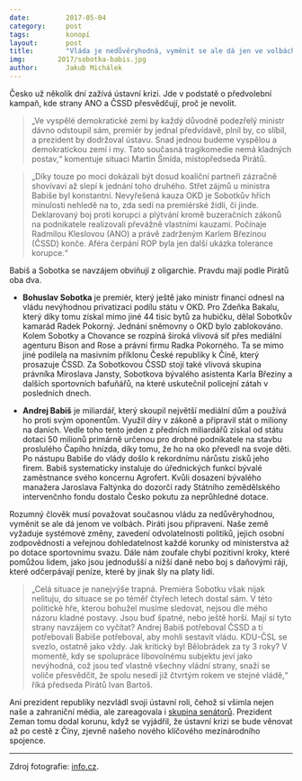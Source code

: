 ```yaml
---
date:         2017-05-04
category:     post
tags:         konopí
layout:       post
title:        "Vláda je nedůvěryhodná, vyměnit se ale dá jen ve volbách" 
img:        2017/sobotka-babis.jpg
author:       Jakub Michálek
---
```


Česko už několik dní zažívá ústavní krizi. Jde v podstatě o předvolební kampaň, kde strany ANO a ČSSD přesvědčují, proč je nevolit. 

> „Ve vyspělé demokratické zemi by každý důvodně podezřelý ministr dávno odstoupil sám, premiér by jednal předvídavě, plnil by, co slíbil, a prezident by dodržoval ústavu. Snad jednou budeme vyspělou a demokratickou zemí i my. Tato současná tragikomedie nemá kladných postav,“ komentuje situaci Martin Šmída, místopředseda Pirátů.

> „Díky touze po moci dokázali být dosud koaliční partneři zázračně shovívaví až slepí k jednání toho druhého. Střet zájmů u ministra Babiše byl konstantní. Nevyřešená kauza OKD je Sobotkův hřích minulosti nehledě na to, zda sedí na premiérské židli, či jinde. Deklarovaný boj proti korupci a plýtvání kromě buzeračních zákonů na podnikatele realizovali převážně vlastními kauzami. Počínaje Radmilou Kleslovou (ANO) a právě zadrženým Karlem Březinou (ČSSD) konče. Aféra čerpání ROP byla jen další ukázka tolerance korupce.“ 

Babiš a Sobotka se navzájem obviňují z oligarchie. Pravdu mají podle Pirátů oba dva.

* **Bohuslav Sobotka** je premiér, který ještě jako ministr financí odnesl na vládu nevýhodnou privatizaci podílu státu v OKD. Pro Zdeňka Bakalu, který díky tomu získal mimo jiné 44 tisíc bytů za hubičku, dělal Sobotkův kamarád Radek Pokorný. Jednání sněmovny o OKD bylo zablokováno. Kolem Sobotky a Chovance se rozpíná široká vlivová síť přes mediální agenturu Bison and Rose a právní firmu Radka Pokorného. Ta se mimo jiné podílela na masivním příklonu České republiky k Číně, který prosazuje ČSSD. Za Sobotkovou ČSSD stojí také vlivová skupina právníka Miroslava Jansty, Sobotkova bývalého asistenta Karla Březiny a dalších sportovních bafuňářů, na které uskutečnil policejní zátah v posledních dnech.
 
* **Andrej Babiš** je miliardář, který skoupil největší mediální dům a používá ho proti svým oponentům. Využil díry v zákoně a připravil stát o miliony na daních. Vedle toho tento jeden z předních miliardářů získal od státu dotaci 50 milionů primárně určenou pro drobné podnikatele na stavbu proslulého Čapího hnízda, díky tomu, že ho na oko převedl na svoje děti. Po nástupu Babiše do vlády došlo k rekordnímu nárůstu zisků jeho firem. Babiš systematicky instaluje do úřednických funkcí bývalé zaměstnance svého koncernu Agrofert. Kvůli dosazení bývalého manažera Jaroslava Faltýnka do dozorčí rady  Státního zemědělského intervenčnho fondu dostalo Česko pokutu za neprůhledné dotace. 

Rozumný člověk musí považovat současnou vládu za nedůvěryhodnou, vyměnit se ale dá jenom ve volbách. Piráti jsou připraveni. Naše země vyžaduje systémové změny, zavedení odvolatelnosti politiků, jejich osobní zodpovědnosti a veřejnou dohledatelnost každé korunky od ministerstva až po dotace sportovnímu svazu. Dále nám zoufale chybí pozitivní kroky, které pomůžou lidem, jako jsou jednodušší a nižší daně nebo boj s daňovými ráji, které odčerpávají peníze, které by jinak šly na platy lidí. 

> „Celá situace je nanejvýše trapná. Premiéra Sobotku však nijak nelituju, do situace se po téměř čtyřech letech dostal sám. V této politické hře, kterou bohužel musíme sledovat, nejsou dle mého názoru kladné postavy. Jsou buď špatné, nebo ještě horší. Mají si tyto strany navzájem co vyčítat? Andrej Babiš potřeboval ČSSD a ti potřebovali Babiše potřeboval, aby mohli sestavit vládu. KDU-ČSL se svezlo, ostatně jako vždy. Jak kritický byl Bělobrádek za ty 3 roky? V momentě, kdy se spolupráce libovolnému subjektu jeví jako nevýhodná, což jsou teď vlastně všechny vládní strany, snaží se voliče přesvědčit, že spolu nesedí již čtvrtým rokem ve stejné vládě,“ říká předseda Pirátů Ivan Bartoš. 

Ani prezident republiky nezvládl svoji ústavní roli, čehož si všimla nejen naše a zahraniční média, ale zareagovala i [skupina senátorů](
http://www.senat.cz/zpravodajstvi/zprava.php?ke_dni=5.5.2017&O=11&id=2273&from=M). Prezident Zeman tomu dodal korunu, když se vyjádřil, že ústavní krizi se bude věnovat až po cestě z Číny, zjevně našeho nového klíčového mezinárodního spojence. 

----

Zdroj fotografie: [info.cz](http://www.info.cz).


